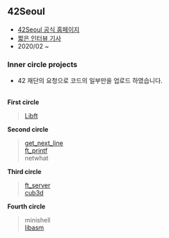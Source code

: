 ## 42Seoul
- [42Seoul 공식 홈페이지](https://42seoul.kr)<br>
- [짧은 인터뷰 기사](https://news.joins.com/article/23695249)<br>
- 2020/02 ~

### Inner circle projects
* 42 재단의 요청으로 코드의 일부만을 업로드 하였습니다.<br><br>

**First circle**
> [Libft]()

**Second circle**
> [get_next_line]()<br>
> [ft_printf]()<br>
> netwhat<br>

**Third circle**
> [ft_server]()<br>
> [cub3d]()<br>

**Fourth circle**
> minishell<br>
> [libasm]()<br>


